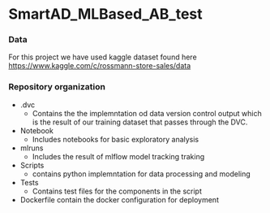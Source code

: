 # SmartAD_MLBased_AB_test


### Data 
For this project we have used kaggle dataset found here https://www.kaggle.com/c/rossmann-store-sales/data


### Repository organization 
- .dvc 
    - Contains the  the implemntation od data version control output which is the result of our training dataset that passes through the DVC.
- Notebook 
    - Includes notebooks for basic exploratory analysis 
- mlruns
    - Includes the result of mlflow model tracking traking
- Scripts
    - contains python implemntation for data processing and modeling
- Tests
    - Contains test files for the components in the script 
- Dockerfile contain the docker configuration for  deployment



